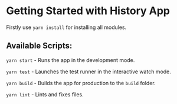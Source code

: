 # Getting Started with History App

Firstly use `yarn install` for installing all modules.

## Available Scripts:

`yarn start` - Runs the app in the development mode.

`yarn test` - Launches the test runner in the interactive watch mode.

`yarn build` - Builds the app for production to the `build` folder.

`yarn lint` - Lints and fixes files.